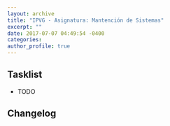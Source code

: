 ```yaml
---
layout: archive
title: "IPVG - Asignatura: Mantención de Sistemas"
excerpt: ""
date: 2017-07-07 04:49:54 -0400
categories: 
author_profile: true
---
```


## Tasklist

- TODO

## Changelog

